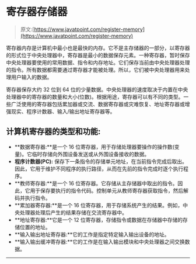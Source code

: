 # 寄存器存储器

> 原文:[https://www.javatpoint.com/register-memory](https://www.javatpoint.com/register-memory)

寄存器内存是计算机中最小也是最快的内存。它不是主存储器的一部分，以寄存器的形式位于中央处理器中，寄存器是最小的数据保存元素。一种寄存器，暂时保存中央处理器要使用的常用数据、指令和内存地址。它们保存当前由中央处理器处理的指令。所有数据都需要通过寄存器才能被处理。所以，它们被中央处理器用来处理用户输入的数据。

寄存器保存大约 32 位到 64 位的少量数据。中央处理器的速度取决于内置在中央处理器中的寄存器的数量和大小(位数)。根据用途，寄存器可以有不同的类型。一些广泛使用的寄存器包括累加器或交流、数据寄存器或灾难恢复、地址寄存器或增强现实、程序计数器、输入/输出地址寄存器等。

## 计算机寄存器的类型和功能:

*   **数据寄存器:**是一个 16 位寄存器，用于存储处理器要操作的操作数(变量)。它临时存储向外围设备发送或从外围设备接收的数据。
*   **程序计数器(PC):** 保存下一条指令的存储单元地址，在当前指令完成后取出。因此，它用于维护不同程序的执行路径，从而在先前的指令完成时逐个执行程序。
*   **教师寄存器:**是一个 16 位寄存器。它存储从主存储器中取出的指令。因此，它用于保存要执行的指令代码。控制单元从教师寄存器获取指令，然后解码并执行指令。
*   **累加器寄存器:**是一个 16 位寄存器，用于存储系统产生的结果。例如，中央处理器处理后产生的结果存储在交流寄存器中。
*   **地址寄存器:**它是一个 12 位寄存器，存储指令或数据在存储器中存储的存储位置的地址。
*   **输入输出地址寄存器:**它的工作是指定特定输入输出设备的地址。
*   **输入输出缓冲寄存器:**它的工作是在输入输出模块和中央处理器之间交换数据。

* * *